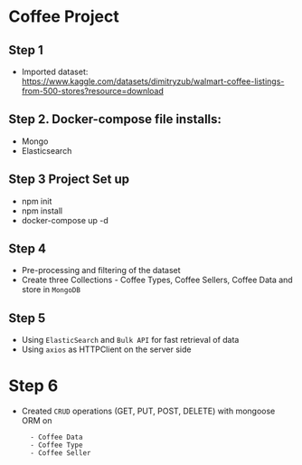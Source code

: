 # Coffee Project

## Step 1

- Imported dataset: https://www.kaggle.com/datasets/dimitryzub/walmart-coffee-listings-from-500-stores?resource=download

## Step 2. Docker-compose file installs:

- Mongo
- Elasticsearch

## Step 3 Project Set up

- npm init
- npm install
- docker-compose up -d

## Step 4

- Pre-processing and filtering of the dataset
- Create three Collections - Coffee Types, Coffee Sellers, Coffee Data and store in `MongoDB`

## Step 5

- Using `ElasticSearch` and `Bulk API` for fast retrieval of data
- Using `axios` as HTTPClient on the server side

# Step 6

- Created `CRUD` operations (GET, PUT, POST, DELETE) with mongoose ORM on

        - Coffee Data
        - Coffee Type
        - Coffee Seller
